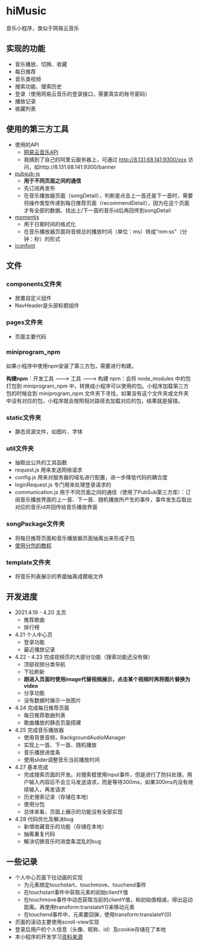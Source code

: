 # hiMusic
音乐小程序，类似于网易云音乐 

## 实现的功能

- 音乐播放、切换、收藏
- 每日推荐
- 音乐类视频
- 搜索功能、搜索历史
- 登录（使用网易云音乐的登录接口，需要真实的账号密码）
- 播放记录
- 收藏列表



## 使用的第三方工具

- 使用的API
  - [网易云音乐API](https://neteasecloudmusicapi.vercel.app/#/)
  - 我搞到了自己的阿里云服务器上，可通过 http://8.131.68.141:9300/xxx 访问，如http://8.131.68.141:9300/banner 
- [pubsub-js](https://github.com/mroderick/PubSubJS) 
  - **用于不同页面之间的通信**
  - 先订阅再发布
  - 在音乐播放器页面（songDetail），判断是点击上一首还是下一首时，需要将操作类型传递到每日推荐页面（recommendDetail），因为在这个页面才有全部的数据。找出上/下一首的音乐id后再回传到songDetail
- [momentjs](http://momentjs.cn/)
  - 用于日期时间的格式化
  - 在音乐播放器页面将音频总的播放时间（单位：ms）转成“mm:ss”（分钟：秒）的形式
- [iconfont](https://www.iconfont.cn/)



## 文件
### components文件夹
- 放置自定义组件
- NavHeader是头部标题组件

### pages文件夹
- 页面主要代码

### miniprogram_npm

如果小程序中使用npm安装了第三方包，需要进行构建。

**构建npm**：开发工具 ---> 工具 ---> 构建 npm：会将 node_modules 中的包打包到 miniprogram_npm 中，转换成小程序可以使用的包。小程序加载第三方包的时候会到 miniprogram_npm 文件夹下寻找，如果没有这个文件夹或文件夹中没有对应的包，小程序就会按照相对路径去加载对应的包，结果就是报错。

### static文件夹
- 静态资源文件，如图片、字体

### util文件夹
- 抽取出公共的工具函数
- request.js 用来发送网络请求
- config.js 用来对服务器的域名进行配置，进一步降低代码的耦合度
- loginRequest.js 专门用来处理登录请求的
- communication.js 用于不同页面之间的通信（使用了PubSub第三方库）：订阅音乐播放界面的上一首、下一首、随机播放所产生的事件，事件发生后取出对应的音乐id并回传给音乐播放界面

### songPackage文件夹

- 将每日推荐页面和音乐播放器页面抽离出来形成子包
- [使用分包的教程](https://developers.weixin.qq.com/miniprogram/dev/framework/subpackages/basic.html)

### template文件夹

- 将音乐列表展示的界面抽离成模板文件



## 开发进度
- 2021.4.19 - 4.20 主页
	- 推荐歌曲
	- 排行榜
- 4.21 个人中心页
	- 登录功能
	- 最近播放记录
- 4.22 - 4.23 完成视频页的大部分功能（搜索功能还没有做）
	- 顶部视频分类导航
	- 下拉刷新
	- **刚进入页面时使用image代替视频展示，点击某个视频时再将图片替换为video**
	- 分享功能
	- 没有数据时展示一张图片
- 4.24 完成每日推荐页面
	- 每日推荐歌曲列表
	- 歌曲播放的静态页面搭建
- 4.25 完成音乐播放器
	- 使用背景音频，BackgroundAudioManager
	- 实现上一首、下一首、随机播放
	- 音乐播放进度条
	- 使用slider调整音乐当前播放时间
- 4.27 基本完成
  - 完成搜索页面的开发。对搜索框使用input事件，但是进行了防抖处理，用户输入内容后不会立马发送请求，而是等待300ms，如果300ms内没有继续输入，再发请求
  - 历史搜索记录（存储在本地）
  - 使用分包
  - 总体来看，页面上展示的功能没有全部实现
- 4.28 代码优化及解决bug
   - 新增收藏音乐的功能（存储在本地）
   - 抽离重复代码
   - 解决切换音乐时进度条混乱的bug



## 一些记录

- 个人中心页面下拉动画的实现
  - 为元素绑定touchstart、touchmove、touchend事件
  - 在touchstart事件中获取元素的初始clientY值
  - 在touchmove事件中动态获取当前的clientY值，和初始值相减，得出运动距离。再使用transform:translateY()来移动元素
  - 在touchend事件中，元素要回弹，使用transform:translateY(0)
- 页面的滚动主要使用scroll-view实现
- 登录后用户的个人信息（头像、昵称、id）及cookie存储在了本地
- 本小程序的开发学习[资料来源](https://www.bilibili.com/video/BV12K411A7A2)

